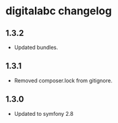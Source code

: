 # digitalabc changelog

## 1.3.2

* Updated bundles.

## 1.3.1

* Removed composer.lock from gitignore.

## 1.3.0

* Updated to symfony 2.8
